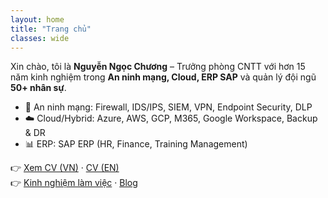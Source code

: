 ```yaml
---
layout: home
title: "Trang chủ"
classes: wide
---
```


Xin chào, tôi là **Nguyễn Ngọc Chương** – Trưởng phòng CNTT với hơn 15 năm kinh nghiệm trong **An ninh mạng, Cloud, ERP SAP** và quản lý đội ngũ **50+ nhân sự**.

- 🔐 An ninh mạng: Firewall, IDS/IPS, SIEM, VPN, Endpoint Security, DLP  
- ☁️ Cloud/Hybrid: Azure, AWS, GCP, M365, Google Workspace, Backup & DR  
- 📊 ERP: SAP ERP (HR, Finance, Training Management)  

👉 [Xem CV (VN)](/assets/cv_nguyenngocchuong_vn.pdf) · [CV (EN)](/assets/cv_nguyenngocchuong_en.pdf)  
👉 [Kinh nghiệm làm việc](/work/) · [Blog](/categories/)
